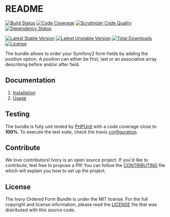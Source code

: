 # README

[![Build Status](https://secure.travis-ci.org/egeloen/IvoryOrderedFormBundle.png?branch=master)](http://travis-ci.org/egeloen/IvoryOrderedFormBundle)
[![Code Coverage](https://scrutinizer-ci.com/g/egeloen/IvoryOrderedFormBundle/badges/coverage.png?b=master)](https://scrutinizer-ci.com/g/egeloen/IvoryOrderedFormBundle/?branch=master)
[![Scrutinizer Code Quality](https://scrutinizer-ci.com/g/egeloen/IvoryOrderedFormBundle/badges/quality-score.png?b=master)](https://scrutinizer-ci.com/g/egeloen/IvoryOrderedFormBundle/?branch=master)
[![Dependency Status](https://www.versioneye.com/php/egeloen:ordered-form-bundle/badge.svg)](https://www.versioneye.com/php/egeloen:ordered-form-bundle)

[![Latest Stable Version](https://poser.pugx.org/egeloen/ordered-form-bundle/v/stable.svg)](https://packagist.org/packages/egeloen/ordered-form-bundle)
[![Latest Unstable Version](https://poser.pugx.org/egeloen/ordered-form-bundle/v/unstable.svg)](https://packagist.org/packages/egeloen/ordered-form-bundle)
[![Total Downloads](https://poser.pugx.org/egeloen/ordered-form-bundle/downloads.svg)](https://packagist.org/packages/egeloen/ordered-form-bundle)
[![License](https://poser.pugx.org/egeloen/ordered-form-bundle/license.svg)](https://packagist.org/packages/egeloen/ordered-form-bundle)

The bundle allows to order your Symfony2 form fields by adding the position option. A position can either be first,
last or an associative array describing before and/or after field.

## Documentation

 1. [Installation](/Resources/doc/installation.md)
 2. [Usage](/Resources/doc/usage.md)

## Testing

The bundle is fully unit tested by [PHPUnit](http://www.phpunit.de/) with a code coverage close to **100%**. To
execute the test suite, check the travis [configuration](/.travis.yml).

## Contribute

We love contributors! Ivory is an open source project. If you'd like to contribute, feel free to propose a PR! You
can follow the [CONTRIBUTING](/CONTRIBUTING.md) file which will explain you how to set up the project.

## License

The Ivory Ordered Form Bundle is under the MIT license. For the full copyright and license information, please read the
[LICENSE](/LICENSE) file that was distributed with this source code.
